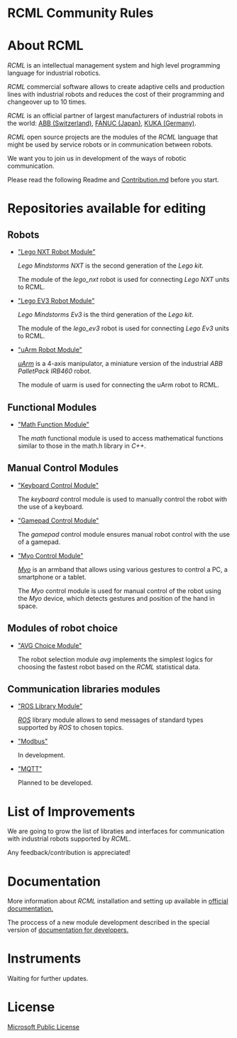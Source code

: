 # RCML Community Rules

# About RCML

*RCML* is an intellectual management system and high level programming language for industrial robotics.

*RCML* commercial software allows to create adaptive cells and production lines with industrial robots and reduces the cost of their programming and changeover up to 10 times.

*RCML* is an official partner of largest manufacturers of industrial robots in the world: [ABB (Switzerland)](http://new.abb.com/products/robotics), [FANUC (Japan)](http://www.fanuc.com/), [KUKA (Germany)](https://www.kuka.com/).

*RCML* open source projects are the modules of the *RCML* language that might be used by service robots or in communication between robots.

We want you to join us in development of the ways of robotic communication. 

Please read the following Readme and [Contribution.md]() before you start.

# Repositories available for editing

## Robots

 - ["Lego NXT Robot Module"](https://github.com/rcml-tech/lego_nxt_robot_module)
 
	*Lego Mindstorms NXT* is the second generation of the *Lego kit*.
	
	The module of the *lego_nxt* robot is used for connecting *Lego NXT* units to RCML. 

 - ["Lego EV3 Robot Module"](https://github.com/rcml-tech/lego_ev3_robot_module)
 
	*Lego Mindstorms Ev3* is the third generation of the *Lego kit*.
 	
	The module of the *lego_ev3* robot is used for connecting *Lego Ev3* units to RCML. 
 
 - ["uArm Robot Module"](https://github.com/rcml-tech/lego_ev3_robot_module)
 
	[*uArm*](http://www.ufactory.cc/#/en/) is a 4-axis manipulator, a miniature version of the industrial *ABB PalletPack IRB460* robot.
	
	The module of uarm is used for connecting the uArm robot to RCML.
	
## Functional Modules

 - ["Math Function Module"](https://github.com/rcml-tech/math_function_module)
 
	The *math* functional module is used to access mathematical functions similar to those in the math.h library in *C++*.
	
## Manual Control Modules

 - ["Keyboard Control Module"](https://github.com/rcml-tech/keyboard_control_module)
 
	The *keyboard* control module is used to manually control the robot with the use of a keyboard.
 
 - ["Gamepad Control Module"](https://github.com/rcml-tech/gamepad_control_module)
 
	The *gamepad* control module ensures manual robot control with the use of a gamepad.
 
 - ["Myo Control Module"](https://github.com/rcml-tech/myo_control_module)

	[*Myo*](https://www.myo.com/) is an armband that allows using various gestures to control a PC, a smartphone or a tablet.
	
	The *Myo* control module is used for manual control of the robot using the *Myo* device, which detects gestures and position of the hand in space.
	
## Modules of robot choice
	
 - ["AVG Choice Module"](https://github.com/rcml-tech/avg_choice_module)
 
	The robot selection module *avg* implements the simplest logics for choosing the fastest robot based on the *RCML* statistical data.
	
## Communication libraries modules

 - ["ROS Library Module"](https://github.com/rcml-tech/ros_function_module)
 
	[*ROS*](http://www.ros.org/) library module allows to send messages of standard types supported by *ROS* to chosen topics.
	
 - ["Modbus"]()
 
	In development.

 - ["MQTT"]() 
 
	Planned to be developed.
	
# List of Improvements

We are going to grow the list of libraties and interfaces for communication with industrial robots supported by *RCML*.

Any feedback/contribution is appreciated!

# Documentation

More information about *RCML* installation and setting up available in [official documentation.](https://bitbucket.org/robotct/rcml_docs)

The proccess of a new module development described in the special version of [documentation for developers.](https://bitbucket.org/robotct/rcml_docs_developer)

# Instruments

Waiting for further updates.

# License

[Microsoft Public License](https://github.com/rcml-tech/community_RULES/tree/master)



